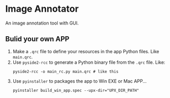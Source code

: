 # Image Annotator

An image annotation tool with GUI.

## Bulid your own APP
1. Make a `.qrc` file to define your resources in the app Python files. Like `main.qrc`.
2. Use `pyside2-rcc` to generate a Python binary file from the `.qrc` file. Like:
    ```shell script
    pyside2-rcc -o main_rc.py main.qrc # like this
    ``` 
3. Use `pyinstaller` to packages the app to Win EXE or Mac APP...
    ```shell script
    pyinstaller build_win_app.spec --upx-dir="UPX_DIR_PATH"
    ```
